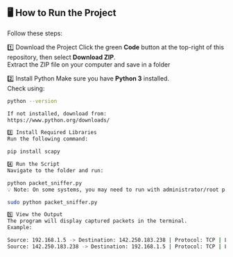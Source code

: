 ## 🖥️ How to Run the Project

Follow these steps:


1️⃣ Download the Project
Click the green **Code** button at the top-right of this repository, then select **Download ZIP**.  
Extract the ZIP file on your computer and save in a folder


2️⃣ Install Python
Make sure you have **Python 3** installed.  
Check using:
```bash
python --version

If not installed, download from:
https://www.python.org/downloads/

3️⃣ Install Required Libraries
Run the following command:

pip install scapy

4️⃣ Run the Script
Navigate to the folder and run:

python packet_sniffer.py
💡 Note: On some systems, you may need to run with administrator/root privileges:

sudo python packet_sniffer.py

5️⃣ View the Output
The program will display captured packets in the terminal.
Example:

Source: 192.168.1.5 -> Destination: 142.250.183.238 | Protocol: TCP | Length: 60
Source: 142.250.183.238 -> Destination: 192.168.1.5 | Protocol: TCP | Length: 52





